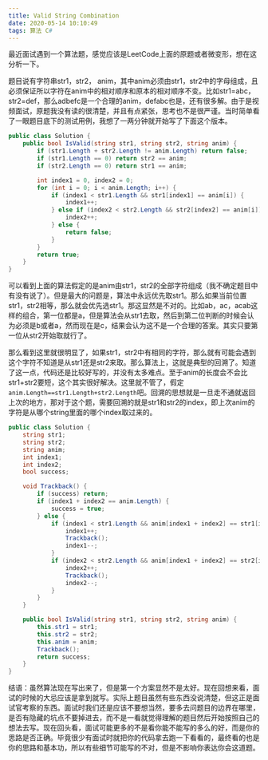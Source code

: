 ```yaml
---
title: Valid String Combination
date: 2020-05-14 10:10:49
tags: 算法 C#
---
```


最近面试遇到一个算法题，感觉应该是LeetCode上面的原题或者微变形，想在这分析一下。

题目说有字符串str1，str2， anim，其中anim必须由str1，str2中的字母组成，且必须保证所以字符在anim中的相对顺序和原本的相对顺序不变。比如str1=abc，str2=def，那么adbefc是一个合理的anim，defabc也是，还有很多解。由于是视频面试，原题我没有读的很清楚，并且有点紧张，思考也不是很严谨。当时简单看了一眼题目底下的测试用例，我想了一两分钟就开始写了下面这个版本。


```csharp
public class Solution {
    public bool IsValid(string str1, string str2, string anim) {
        if (str1.Length + str2.Length != anim.Length) return false;
        if (str1.Length == 0) return str2 == anim;
        if (str2.Length == 0) return str1 == anim;

        int index1 = 0, index2 = 0;
        for (int i = 0; i < anim.Length; i++) {
            if (index1 < str1.Length && str1[index1] == anim[i]) {
                index1++;
            } else if (index2 < str2.Length && str2[index2] == anim[i]) {
                index2++;
            } else {
                return false;
            }
        }
        return true;
    }
}
```

可以看到上面的算法假定的是anim由str1，str2的全部字符组成（我不确定题目中有没有说了）。但是最大的问题是，算法中永远优先取str1。那么如果当前位置str1，str2相等，那么就会优先选str1。那这显然是不对的。比如ab，ac，acab这样的组合，第一位都是a，但是算法会从str1去取，然后到第二位判断的时候会认为必须是b或者a，然而现在是c，结果会认为这不是一个合理的答案。其实只要第一位从str2开始取就行了。

那么看到这里就很明显了，如果str1，str2中有相同的字符，那么就有可能会遇到这个字符不知道是从str1还是str2来取。那么算法上，这就是典型的回溯了。知道了这一点，代码还是比较好写的，并没有太多难点。至于anim的长度会不会比str1+str2要短，这个其实很好解决。这里就不管了，假定`anim.Length==str1.Length+str2.Length`吧。回溯的思想就是一旦走不通就返回上次的地方，那对于这个题，需要回溯的就是str1和str2的index，即上次anim的字符是从哪个string里面的哪个index取过来的。

```csharp
public class Solution {
    string str1;
    string str2;
    string anim;
    int index1;
    int index2;
    bool success;

    void Trackback() {
        if (success) return;
        if (index1 + index2 == anim.Length) {
            success = true;
        } else {
            if (index1 < str1.Length && anim[index1 + index2] == str1[index1]) {
                index1++;
                Trackback();
                index1--;
            }
            if (index2 < str2.Length && anim[index1 + index2] == str2[index2]) {
                index2++;
                Trackback();
                index2--;
            }
        }
    }

    public bool IsValid(string str1, string str2, string anim) {
        this.str1 = str1;
        this.str2 = str2;
        this.anim = anim;
        Trackback();
        return success;
    }
}

```

结语：虽然算法现在写出来了，但是第一个方案显然不是太好。现在回想来看，面试的时候的大忌应该是拿到就写。实际上题目虽然有些东西没说清楚，但这正是面试官考察的东西。面试时我们还是应该不要想当然，要多去问题目的边界在哪里，是否有隐藏的坑点不要掉进去，而不是一看就觉得理解的题目然后开始按照自己的想法去写。现在回头看，面试可能更多的不是看你能不能写的多么的好，而是你的思路是否正确。毕竟很少有面试时就把你的代码拿去跑一下看看的，最终看的也是你的思路和基本功，所以有些细节可能写的不对，但是不影响你表达你会这道题。